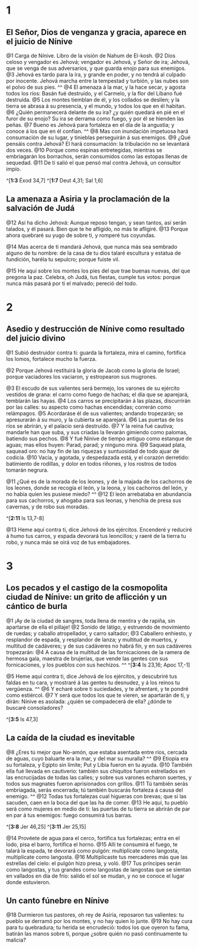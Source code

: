 # 1 
## El Señor, Dios de venganza y gracia, aparece en el juicio de Nínive
@1 Carga de Nínive. Libro de la visión de Nahum de El-kosh. @2 Dios celoso y vengador es Jehová; vengador es Jehová, y Señor de ira; Jehová, que se venga de sus adversarios, y que guarda enojo para sus enemigos. @3 Jehová es tardo para la ira, y grande en poder, y no tendrá al culpado por inocente. Jehová marcha entre la tempestad y turbión, y las nubes son el polvo de sus pies. ^^ @4 El amenaza á la mar, y la hace secar, y agosta todos los ríos: Basán fué destruído, y el Carmelo, y la flor del Líbano fué destruída. @5 Los montes tiemblan de él, y los collados se deslíen; y la tierra se abrasa á su presencia, y el mundo, y todos los que en él habitan. @6 ¿Quién permanecerá delante de su ira? ¿y quién quedará en pié en el furor de su enojo? Su ira se derrama como fuego, y por él se hienden las peñas. @7 Bueno es Jehová para fortaleza en el día de la angustia; y conoce á los que en él confían. ^^ @8 Mas con inundación impetuosa hará consumación de su lugar, y tinieblas perseguirán á sus enemigos. @9 ¿Qué pensáis contra Jehová? El hará consumación: la tribulación no se levantará dos veces. @10 Porque como espinas entretegidas, mientras se embriagarán los borrachos, serán consumidos como las estopas llenas de sequedad. @11 De ti salió el que pensó mal contra Jehová, un consultor impío. 


^[**1:3** Éxod 34,7] ^[**1:7** Deut 4,31; Sal 1,6]

## La amenaza a Asiria y la proclamación de la salvación de Judá
@12 Así ha dicho Jehová: Aunque reposo tengan, y sean tantos, así serán talados, y él pasará. Bien que te he afligido, no más te afligiré. @13 Porque ahora quebraré su yugo de sobre ti, y romperé tus coyundas. 


@14 Mas acerca de ti mandará Jehová, que nunca más sea sembrado alguno de tu nombre: de la casa de tu dios talaré escultura y estatua de fundición, haréla tu sepulcro; porque fuiste vil. 


@15 He aquí sobre los montes los pies del que trae buenas nuevas, del que pregona la paz. Celebra, oh Judá, tus fiestas, cumple tus votos: porque nunca más pasará por ti el malvado; pereció del todo. 

# 2 
## Asedio y destrucción de Nínive como resultado del juicio divino
@1 Subió destruidor contra ti: guarda la fortaleza, mira el camino, fortifica los lomos, fortalece mucho la fuerza. 


@2 Porque Jehová restituirá la gloria de Jacob como la gloria de Israel; porque vaciadores los vaciaron, y estropearon sus mugrones. 


@3 El escudo de sus valientes será bermejo, los varones de su ejército vestidos de grana: el carro como fuego de hachas; el día que se aparejará, temblarán las hayas. @4 Los carros se precipitarán á las plazas, discurrirán por las calles: su aspecto como hachas encendidas; correrán como relámpagos. @5 Acordaráse él de sus valientes; andando tropezarán; se apresurarán á su muro, y la cubierta se aparejará. @6 Las puertas de los ríos se abrirán, y el palacio será destruído. @7 Y la reina fué cautiva; mandarle han que suba, y sus criadas la llevarán gimiendo como palomas, batiendo sus pechos. @8 Y fué Nínive de tiempo antiguo como estanque de aguas; mas ellos huyen: Parad, parad; y ninguno mira. @9 Saquead plata, saquead oro: no hay fin de las riquezas y suntuosidad de todo ajuar de codicia. @10 Vacía, y agotada, y despedazada está, y el corazón derretido: batimiento de rodillas, y dolor en todos riñones, y los rostros de todos tomarán negrura. 


@11 ¿Qué es de la morada de los leones, y de la majada de los cachorros de los leones, donde se recogía el león, y la leona, y los cachorros del león, y no había quien les pusiese miedo? ^^ @12 El león arrebataba en abundancia para sus cachorros, y ahogaba para sus leonas, y henchía de presa sus cavernas, y de robo sus moradas. 

^[**2:11** Is 13,7-8]

@13 Heme aquí contra ti, dice Jehová de los ejércitos. Encenderé y reduciré á humo tus carros, y espada devorará tus leoncillos; y raeré de la tierra tu robo, y nunca más se oirá voz de tus embajadores. 

# 3 
## Los pecados y el castigo de la cosmopolita ciudad de Nínive: un grito de aflicción y un cántico de burla
@1 ¡Ay de la ciudad de sangres, toda llena de mentira y de rapiña, sin apartarse de ella el pillaje! @2 Sonido de látigo, y estruendo de movimiento de ruedas; y caballo atropellador, y carro saltador; @3 Caballero enhiesto, y resplandor de espada, y resplandor de lanza; y multitud de muertos, y multitud de cadáveres; y de sus cadáveres no habrá fin, y en sus cadáveres tropezarán: @4 A causa de la multitud de las fornicaciones de la ramera de hermosa gala, maestra de brujerías, que vende las gentes con sus fornicaciones, y los pueblos con sus hechizos. 
^^ 
^[**3:4** Is 23,16; Apoc 17,-1]

@5 Heme aquí contra ti, dice Jehová de los ejércitos, y descubriré tus faldas en tu cara, y mostraré á las gentes tu desnudez, y á los reinos tu vergüenza. ^^ @6 Y echaré sobre ti suciedades, y te afrentaré, y te pondré como estiércol. @7 Y será que todos los que te vieren, se apartarán de ti, y dirán: Nínive es asolada: ¿quién se compadecerá de ella? ¿dónde te buscaré consoladores? 


^[**3:5** Is 47,3]

## La caída de la ciudad es inevitable
@8 ¿Eres tú mejor que No-amón, que estaba asentada entre ríos, cercada de aguas, cuyo baluarte era la mar, y del mar su muralla? ^^ @9 Etiopía era su fortaleza, y Egipto sin límite; Put y Libia fueron en tu ayuda. @10 También ella fué llevada en cautiverio: también sus chiquitos fueron estrellados en las encrucijadas de todas las calles; y sobre sus varones echaron suertes, y todos sus magnates fueron aprisionados con grillos. @11 Tú también serás embriagada, serás encerrada; tú también buscarás fortaleza á causa del enemigo. ^^ @12 Todas tus fortalezas cual higueras con brevas; que si las sacuden, caen en la boca del que las ha de comer. @13 He aquí, tu pueblo será como mujeres en medio de ti: las puertas de tu tierra se abrirán de par en par á tus enemigos: fuego consumirá tus barras. 

^[**3:8** Jer 46,25] ^[**3:11** Jer 25,15]

@14 Provéete de agua para el cerco, fortifica tus fortalezas; entra en el lodo, pisa el barro, fortifica el horno. @15 Allí te consumirá el fuego, te talará la espada, te devorará como pulgón: multiplícate como langosta, multiplícate como langosta. @16 Multiplicaste tus mercaderes más que las estrellas del cielo: el pulgón hizo presa, y voló. @17 Tus príncipes serán como langostas, y tus grandes como langostas de langostas que se sientan en vallados en día de frío: salido el sol se mudan, y no se conoce el lugar donde estuvieron. 



## Un canto fúnebre en Nínive
@18 Durmieron tus pastores, oh rey de Asiria, reposaron tus valientes: tu pueblo se derramó por los montes, y no hay quien lo junte. @19 No hay cura para tu quebradura; tu herida se encrudeció: todos los que oyeron tu fama, batirán las manos sobre ti, porque ¿sobre quién no pasó continuamente tu malicia? 